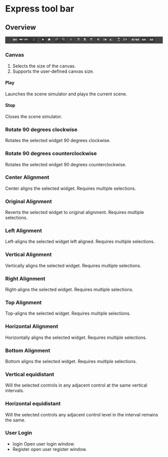 # Express tool bar

## Overview
![](./res/tool_bar.png)
### Canvas   

1. Selects the size of the canvas.
2. Supports the user-defined canvas size.

#### Play

Launches the scene simulator and plays the current scene. 

#### Stop

Closes the scene simulator.

### Rotate 90 degrees clockwise

Rotates the selected widget 90 degrees clockwise.

### Rotate 90 degrees counterclockwise

Rotates the selected widget 90 degrees counterclockwise.

### Center Alignment

Center aligns the selected widget. Requires multiple selections.

### Original Alignment
 
Reverts the selected widget to original alignment. Requires multiple selections.
 
### Left Alignment   
Left-aligns the selected widget left aligned. Requires multiple selections.

### Vertical Alignment   

Vertically aligns the selected widget. Requires multiple selections. 
### Right Alignment   
 
Right-aligns the selected widget. Requires multiple selections. 
### Top Alignment   
Top-aligns the selected widget. Requires multiple selections.
   
### Horizontal Alignment 
 
Horizontally aligns the selected widget. Requires multiple selections.
  
### Bottom Alignment   
 
Bottom aligns the selected widget. Requires multiple selections.
  
### Vertical equidistant  

Will the selected controls in any adjacent control at the same vertical intervals.
 
### Horizontal equidistant   

Will the selected controls any adjacent control level in the interval remains the same.

### User Login

- login
	Open user login window.
- Register
	open user register window.